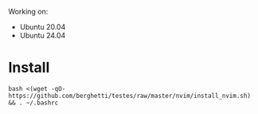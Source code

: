 Working on:
  - Ubuntu 20.04
  - Ubuntu 24.04

# Install
```
bash <(wget -qO- https://github.com/berghetti/testes/raw/master/nvim/install_nvim.sh) && . ~/.bashrc
```
